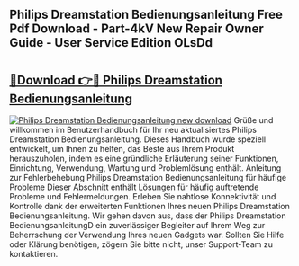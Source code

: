 ## Philips Dreamstation Bedienungsanleitung Free Pdf Download - Part-4kV New Repair Owner Guide - User Service Edition OLsDd

# <h2><a href="http://df37t7h.blite.top/?on=Philips+Dreamstation+Bedienungsanleitung">🔗Download 👉🔴 Philips Dreamstation Bedienungsanleitung</a></h2>

[![Philips Dreamstation Bedienungsanleitung new download](https://i.imgur.com/lujVjoI.png)](http://df37t7h.blite.top/?on=Philips+Dreamstation+Bedienungsanleitung)
Grüße und willkommen im Benutzerhandbuch für Ihr neu aktualisiertes Philips Dreamstation Bedienungsanleitung. Dieses Handbuch wurde speziell entwickelt, um Ihnen zu helfen, das Beste aus Ihrem Produkt herauszuholen, indem es eine gründliche Erläuterung seiner Funktionen, Einrichtung, Verwendung, Wartung und Problemlösung enthält. Anleitung zur Fehlerbehebung Philips Dreamstation Bedienungsanleitung für häufige Probleme Dieser Abschnitt enthält Lösungen für häufig auftretende Probleme und Fehlermeldungen. Erleben Sie nahtlose Konnektivität und Kontrolle dank der erweiterten Funktionen Ihres neuen Philips Dreamstation Bedienungsanleitung. Wir gehen davon aus, dass der Philips Dreamstation BedienungsanleitungD ein zuverlässiger Begleiter auf Ihrem Weg zur Beherrschung der Verwendung Ihres neuen Gadgets war. Sollten Sie Hilfe oder Klärung benötigen, zögern Sie bitte nicht, unser Support-Team zu kontaktieren.
